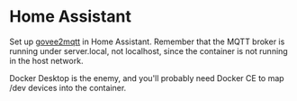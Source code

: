 # Home Assistant
Set up [govee2mqtt](https://github.com/wez/govee2mqtt/blob/main/docs/DOCKER.md) in Home Assistant.
Remember that the MQTT broker is running under server.local, not localhost, since the container is not running in the host network.

Docker Desktop is the enemy, and you'll probably need Docker CE to map /dev devices into the container.
